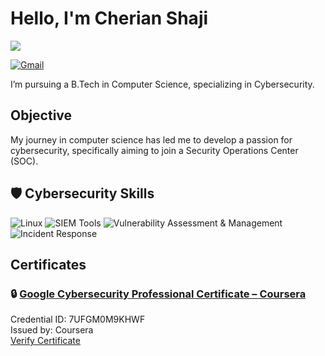 # Hello, I'm Cherian Shaji
<a href="https://linkedin.com/in/cherian-shaji-b64391284"><img src="https://img.shields.io/badge/-LinkedIn-0072b1?&style=for-the-badge&logo=linkedin&logoColor=white" /></a>

[![Gmail](https://img.shields.io/badge/Gmail-D14836?style=for-the-badge&logo=gmail&logoColor=white)](mailto:cherianshaji2004@gmail.com)

I’m pursuing a B.Tech in Computer Science, specializing in Cybersecurity.

## Objective
My journey in computer science has led me to develop a passion for cybersecurity, specifically aiming to join a Security Operations Center (SOC).

## 🛡️ Cybersecurity Skills

![Linux](https://img.shields.io/badge/Linux-FCC624?style=for-the-badge&logo=linux&logoColor=black)
![SIEM Tools](https://img.shields.io/badge/SIEM_Tools-0052CC?style=for-the-badge&logo=datadog&logoColor=white)
![Vulnerability Assessment & Management](https://img.shields.io/badge/Vulnerability_Assessment-E34F26?style=for-the-badge&logo=bugcrowd&logoColor=white)
![Incident Response](https://img.shields.io/badge/Incident_Response-6A1B9A?style=for-the-badge&logo=hackthebox&logoColor=white)


## Certificates

### 🔒 [Google Cybersecurity Professional Certificate – Coursera](https://coursera.org/verify/professional-cert/7UFGM0M9KHWF)

Credential ID: 7UFGM0M9KHWF  
Issued by: Coursera  
[Verify Certificate](https://coursera.org/verify/professional-cert/7UFGM0M9KHWF)
